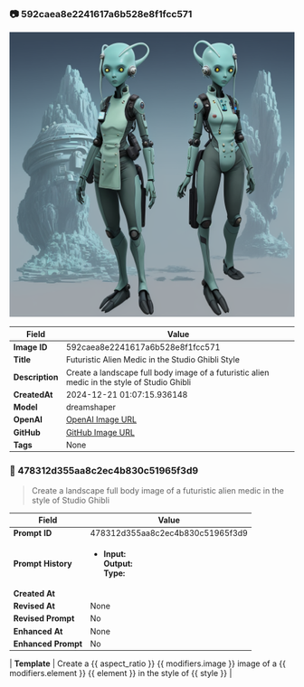 

### 📷 592caea8e2241617a6b528e8f1fcc571 


![data.id](./592caea8e2241617a6b528e8f1fcc571.jpg)


| Field          | Value                                                                                                                     |
|----------------|---------------------------------------------------------------------------------------------------------------------------|
| **Image ID**             | 592caea8e2241617a6b528e8f1fcc571                                                                                                             |
| **Title**           | Futuristic Alien Medic in the Studio Ghibli Style                                                                                                       |
| **Description**           | Create a landscape full body image of a futuristic alien medic in the style of Studio Ghibli                                                                                                       |
| **CreatedAt**        | 2024-12-21 01:07:15.936148                                                                                                        |
| **Model**        | dreamshaper                                                                                                        |
| **OpenAI**         | [OpenAI Image URL](http://192.168.1.85:8081/generated-images/b643406225547.png)                                                                                |
| **GitHub**         | [GitHub Image URL](https://raw.githubusercontent.com/Caneta-Silva/studio-ghibli/refs/heads/main/images/592caea8e2241617a6b528e8f1fcc571/592caea8e2241617a6b528e8f1fcc571.jpg)                                                                                |
| **Tags**       | None                                                                                                                   |

### 📜 478312d355aa8c2ec4b830c51965f3d9

> Create a landscape full body image of a futuristic alien medic in the style of Studio Ghibli

| Field          | Value                                                                                                                                                                      |
|----------------|----------------------------------------------------------------------------------------------------------------------------------------------------------------------------|
| **Prompt ID**  | 478312d355aa8c2ec4b830c51965f3d9                                                                                                                                                            |
| **Prompt History** | <ul><li>**Input:**  <br> **Output:**  <br> **Type:** </li></ul> |
| **Created At** |                                                                                                                                                    |
| **Revised At** | None                                                                                                                                                   |
| **Revised Prompt** | No                                                                                                                                                                      |
| **Enhanced At** | None                                                                                                                                                  |
| **Enhanced Prompt** | No                                                                                                                                                                    |

| **Template**   | Create a {{ aspect_ratio }} {{ modifiers.image }} image of a {{ modifiers.element }} {{ element }} in the style of {{ style }}                                                                                                                                           |


